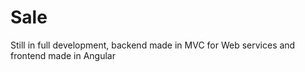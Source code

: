 # Sale
Still in full development, backend made in MVC for Web services and frontend made in Angular
